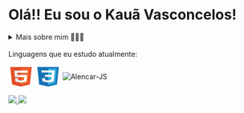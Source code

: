 # Olá!! Eu sou o Kauã Vasconcelos!


<details>
  <summary>Mais sobre mim 👱🏻‍♂️</summary>
  
- 🎓 Estou cursando Análise e Desenvolvimento de Sistemas

-    Frameworks: Tailwind
  
- 💻 Aprendendo: HTML5, CSS3 E JAVASCRIPT
  
- 👨‍💻 Minha paixão é estudar e aprender novos conceitos e tecnologias
  
- 📫 Meu e-mail: kauamonari014@gmail.com

</details>

<div style="display: inline_block"><br>
  Linguagens que eu estudo atualmente:
  <br>
  <br>
  <img  align="center" alt="Alencar-HTML5" height="40" width="50" src="https://raw.githubusercontent.com/devicons/devicon/master/icons/html5/html5-original.svg">
  <img align="center" alt="Alencar-CSS" height="40" width="50" src="https://raw.githubusercontent.com/devicons/devicon/master/icons/css3/css3-original.svg">
  <img align="center" alt="Alencar-JS" height="40" width="50" src="https://cdn.jsdelivr.net/gh/devicons/devicon/icons/javascript/javascript-original.svg">
</div>

<br>

<div>
<a href="https://github.com/GasparKaua">
<img height="160em" src="https://github-readme-stats.vercel.app/api/top-langs/?username=kauamonari&layout=compact&langs_count=7&theme=dracula"/>
 <img height="160em" src="https://github-readme-stats.vercel.app/api?username=kauamonari&show_icons=true&theme=dracula&include_all_commits=true&count_private=true"/>
</div>


